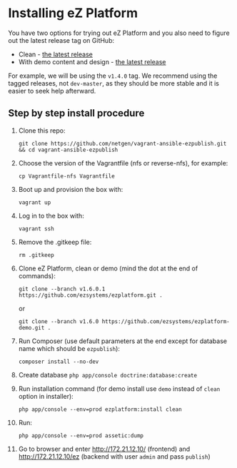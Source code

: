 Installing eZ Platform
======================

You have two options for trying out eZ Platform and you also need to figure out the latest release tag on GitHub:

* Clean - [the latest release](https://github.com/ezsystems/ezplatform/releases/latest)
* With demo content and design - [the latest release](https://github.com/ezsystems/ezplatform-demo/releases/latest)

For example, we will be using the `v1.4.0` tag. We recommend using the tagged releases, not `dev-master`, as they should be more stable and it is easier to seek help afterward.

## Step by step install procedure

1. Clone this repo:

    `git clone https://github.com/netgen/vagrant-ansible-ezpublish.git && cd vagrant-ansible-ezpublish`

2. Choose the version of the Vagrantfile (nfs or reverse-nfs), for example:

    `cp Vagrantfile-nfs Vagrantfile`

3. Boot up and provision the box with:

    `vagrant up`

4. Log in to the box with:

    `vagrant ssh`

5. Remove the .gitkeep file:

    `rm .gitkeep`

6. Clone eZ Platform, clean or demo (mind the dot at the end of commands):

    `git clone --branch v1.6.0.1 https://github.com/ezsystems/ezplatform.git .`

    or

    `git clone --branch v1.6.0 https://github.com/ezsystems/ezplatform-demo.git .`

7. Run Composer (use default parameters at the end except for database name which should be `ezpublish`):

    `composer install --no-dev`

8. Create database
    `php app/console doctrine:database:create`

9. Run installation command (for demo install use `demo` instead of `clean` option in installer):

    `php app/console --env=prod ezplatform:install clean`

10. Run:

    `php app/console --env=prod assetic:dump`

11. Go to browser and enter http://172.21.12.10/  (frontend) and http://172.21.12.10/ez (backend with user `admin` and pass `publish`)
